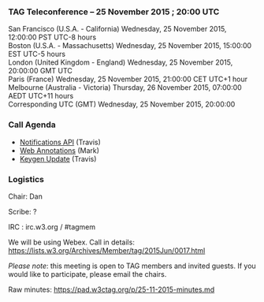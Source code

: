 ### TAG Teleconference – 25 November 2015 ; 20:00 UTC

San Francisco (U.S.A. - California)	Wednesday, 25 November 2015, 12:00:00	PST	UTC-8 hours  
Boston (U.S.A. - Massachusetts)	Wednesday, 25 November 2015, 15:00:00	EST	UTC-5 hours  
London (United Kingdom - England)	Wednesday, 25 November 2015, 20:00:00	GMT	UTC  
Paris (France)	Wednesday, 25 November 2015, 21:00:00	CET	UTC+1 hour  
Melbourne (Australia - Victoria)	Thursday, 26 November 2015, 07:00:00	AEDT	UTC+11 hours  
Corresponding UTC (GMT)	Wednesday, 25 November 2015, 20:00:00	 

### Call Agenda
* [Notifications API](https://github.com/w3ctag/spec-reviews/issues/94) (Travis)
* [Web Annotations](https://github.com/w3ctag/spec-reviews/issues/93) (Mark)
* [Keygen Update](https://github.com/w3ctag/spec-reviews/issues/82) (Travis)


### Logistics

Chair: Dan

Scribe: ?

IRC : irc.w3.org / #tagmem

We will be using Webex. Call in details: https://lists.w3.org/Archives/Member/tag/2015Jun/0017.html

*Please note*: this meeting is open to TAG members and invited guests. If you would like to participate, please email the chairs.

Raw minutes: https://pad.w3ctag.org/p/25-11-2015-minutes.md
